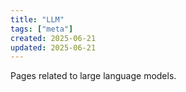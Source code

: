 ```yaml
---
title: "LLM"
tags: ["meta"]
created: 2025-06-21
updated: 2025-06-21
---
```


Pages related to large language models.
